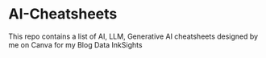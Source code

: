 # AI-Cheatsheets
This repo contains a list of AI, LLM, Generative AI cheatsheets designed by me on Canva for my Blog Data InkSights 
